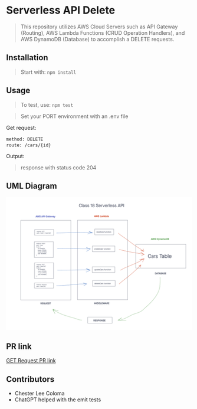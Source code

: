 # Serverless API Delete
> This repository utilizes AWS Cloud Servers such as API Gateway (Routing), AWS Lambda Functions (CRUD Operation Handlers), and AWS DynamoDB (Database) to accomplish a DELETE requests.

## Installation

> Start with: `npm install`

## Usage

> To test, use: `npm test`

> Set your PORT environment with an .env file

Get request:
```text
method: DELETE
route: /cars/{id}
```

Output:
> response with status code 204

## UML Diagram
![Serverless API UML Diagram](./public/images/serverless-api.png)

## PR link
[GET Request PR link](https://github.com/cleecoloma/code-academy-parcel-service/pull/3)

## Contributors
* Chester Lee Coloma
* ChatGPT helped with the emit tests